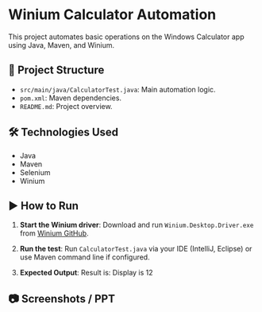# Winium Calculator Automation

This project automates basic operations on the Windows Calculator app using Java, Maven, and Winium.

## 📁 Project Structure

- `src/main/java/CalculatorTest.java`: Main automation logic.
- `pom.xml`: Maven dependencies.
- `README.md`: Project overview.

## 🛠 Technologies Used

- Java
- Maven
- Selenium
- Winium

## ▶️ How to Run

1. **Start the Winium driver**:
   Download and run `Winium.Desktop.Driver.exe` from [Winium GitHub](https://github.com/2gis/Winium.Desktop).

2. **Run the test**:
   Run `CalculatorTest.java` via your IDE (IntelliJ, Eclipse) or use Maven command line if configured.

3. **Expected Output**:
  Result is: Display is 12

## 📷 Screenshots / PPT
